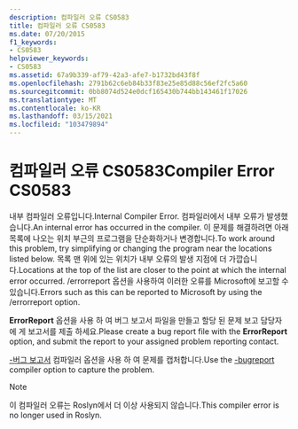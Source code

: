 ```yaml
---
description: 컴파일러 오류 CS0583
title: 컴파일러 오류 CS0583
ms.date: 07/20/2015
f1_keywords:
- CS0583
helpviewer_keywords:
- CS0583
ms.assetid: 67a9b339-af79-42a3-afe7-b1732bd43f8f
ms.openlocfilehash: 2791b62c6eb84b33f83e25e85d88c56ef2fc5a60
ms.sourcegitcommit: 0bb8074d524e0dcf165430b744bb143461f17026
ms.translationtype: MT
ms.contentlocale: ko-KR
ms.lasthandoff: 03/15/2021
ms.locfileid: "103479894"
---
```

# <a name="compiler-error-cs0583"></a><span data-ttu-id="ff028-103">컴파일러 오류 CS0583</span><span class="sxs-lookup"><span data-stu-id="ff028-103">Compiler Error CS0583</span></span>

<span data-ttu-id="ff028-104">내부 컴파일러 오류입니다.</span><span class="sxs-lookup"><span data-stu-id="ff028-104">Internal Compiler Error.</span></span> <span data-ttu-id="ff028-105">컴파일러에서 내부 오류가 발생했습니다.</span><span class="sxs-lookup"><span data-stu-id="ff028-105">An internal error has occurred in the compiler.</span></span> <span data-ttu-id="ff028-106">이 문제를 해결하려면 아래 목록에 나오는 위치 부근의 프로그램을 단순화하거나 변경합니다.</span><span class="sxs-lookup"><span data-stu-id="ff028-106">To work around this problem, try simplifying or changing the program near the locations listed below.</span></span> <span data-ttu-id="ff028-107">목록 맨 위에 있는 위치가 내부 오류의 발생 지점에 더 가깝습니다.</span><span class="sxs-lookup"><span data-stu-id="ff028-107">Locations at the top of the list are closer to the point at which the internal error occurred.</span></span> <span data-ttu-id="ff028-108">/errorreport 옵션을 사용하여 이러한 오류를 Microsoft에 보고할 수 있습니다.</span><span class="sxs-lookup"><span data-stu-id="ff028-108">Errors such as this can be reported to Microsoft by using the /errorreport option.</span></span>

 <span data-ttu-id="ff028-109">**ErrorReport** 옵션을 사용 하 여 버그 보고서 파일을 만들고 할당 된 문제 보고 담당자에 게 보고서를 제출 하세요.</span><span class="sxs-lookup"><span data-stu-id="ff028-109">Please create a bug report file with the **ErrorReport** option, and submit the report to your assigned problem reporting contact.</span></span>

 <span data-ttu-id="ff028-110">[-버그 보고서](../language-reference/compiler-options/advanced.md#errorreport) 컴파일러 옵션을 사용 하 여 문제를 캡처합니다.</span><span class="sxs-lookup"><span data-stu-id="ff028-110">Use the [-bugreport](../language-reference/compiler-options/advanced.md#errorreport) compiler option to capture the problem.</span></span>

> [!NOTE]
> <span data-ttu-id="ff028-111">이 컴파일러 오류는 Roslyn에서 더 이상 사용되지 않습니다.</span><span class="sxs-lookup"><span data-stu-id="ff028-111">This compiler error is no longer used in Roslyn.</span></span>
